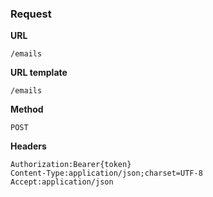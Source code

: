 ### Request

**URL**

`/emails`

**URL template**

`/emails`

**Method**

`POST`

**Headers**

`Authorization:Bearer{token}`  
`Content-Type:application/json;charset=UTF-8`  
`Accept:application/json`  
